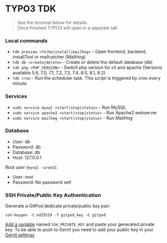 # TYPO3 TDK

> See the terminal below for details.            
> Once finished TYPO3 will open in a separate tab

### Local commands

* `tdk preview <fe|be|install|mailhog>` - Open frontend, backend, installTool or mailcatcher (MailHog)
* `tdk db <create|delete>` - Create or delete the default database (db)
* `tdk php <PHP_VERSION>` - Switch php version for cli and apache 
  (Versions available 5.6, 7.0, 7.1, 7.2, 7.3, 7.4, 8.0, 8.1, 8.2)
* `tdk cron` - Run the scheduler task. This script is triggered by cron every minute

### Services 

* `sudo service mysql <start|stop|status>` - Run MySQL
* `sudo service apache2 <start|stop|status>` - Run Apache2 webserver
* `sudo service mailhog <start|stop|status>` - Run MailHog

### Database

* User: db
* Password: db
* Database: db
* Host: 127.0.0.1

Root user (`mysql -uroot`):
* User: root
* Password: No password set!

### SSH Private/Public Key Authentication

Generate a GitPod dedicate private/public key pair:

```
ssh-keygen -t ed25519 -f gitpod_key -C gitpod
```

[Add a variable](https://gitpod.io/variables) named `SSH_PRIVATE_KEY` and 
paste your generated private key. To be able to push to Gerrit you need to add
your public key in your [Gerrit settings](https://review.typo3.org/settings/#SSHKeys)
